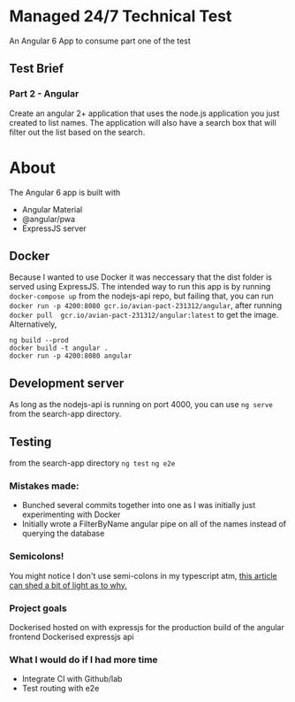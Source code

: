 # Managed 24/7 Technical Test

An Angular 6 App to consume part one of the test

## Test Brief 

### Part 2 - Angular

Create an angular 2+ application that uses the node.js application you just created
to list names. The application will also have a search box that will filter out the list
based on the search.

# About
  
  The Angular 6 app is built with 
  - Angular Material
  - @angular/pwa
  - ExpressJS server

## Docker 
  Because I wanted to use Docker it was neccessary that the dist folder is served using ExpressJS.
  The intended way to run this app is by running ```docker-compose up``` from the nodejs-api repo, but failing that, you can run ```docker run -p 4200:8080 gcr.io/avian-pact-231312/angular```, after running ```docker pull 
gcr.io/avian-pact-231312/angular:latest``` to get the image.
  Alternatively, 
  ```
  ng build --prod
  docker build -t angular .
  docker run -p 4200:8080 angular
  ```

## Development server
  As long as the nodejs-api is running on port 4000, you can use ```ng serve``` from the search-app directory.

## Testing
  from the search-app directory
  ```ng test```
  ```ng e2e```

### Mistakes made:

- Bunched several commits together into one as I was initially just experimenting with Docker
- Initially wrote a FilterByName angular pipe on all of the names instead of querying the database

### Semicolons!
  You might notice I don't use semi-colons in my typescript atm, [this article can shed a bit of light as to why.](https://medium.com/@eugenkiss/dont-use-semicolons-in-typescript-474ccfe4bdb3)

### Project goals
  Dockerised hosted on  with expressjs for the production build of the angular frontend
  Dockerised expressjs api

### What I would do if I had more time
  - Integrate CI with Github/lab
  - Test routing with e2e
